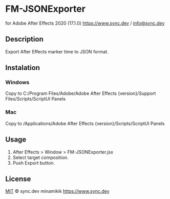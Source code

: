 # FM-JSONExporter
for Adobe After Effects 2020 (17.1.0)
https://www.sync.dev / info@sync.dev

## Description
Export After Effects marker time to JSON format.

## Instalation
### Windows
Copy to C:/Program Files/Adobe/Adobe After Effects {version}/Support Files/Scripts/ScriptUI Panels
### Mac
Copy to /Applications/Adobe After Effects {version}/Scripts/ScriptUI Panels

## Usage
1. After Effects > Window > FM-JSONExporter.jsx
2. Select target composition.
3. Push Export button.

## License
[MIT](LICENSE) © sync.dev minamikik
https://www.sync.dev